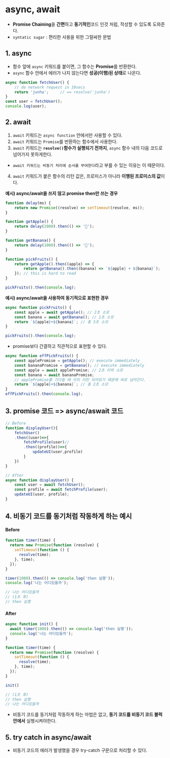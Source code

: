 # async, await

- **Promise Chaining**을 **간편**하고 **동기적인**코드 인것 처럼, 작성할 수 있도록 도와준다.
- `syntatic sugar` : 편리한 사용을 위한 그럴싸한 문법

## 1. async

- 함수 앞에 `async` 키워드를 붙이면, 그 함수는 **Promise**를 반환한다.
- `async` 함수 안에서 에러가 나지 않는다면 **성공(이행)된 상태**로 나온다.

```js
async function fetchUser() {
    // do network request in 10secs
    return 'junha';     // == resolve('junha')
}
const user = fetchUser();
console.log(user);
```

## 2. await

1. `await` 키워드는 `async function` 안에서만 사용할 수 있다.
2. `await` 키워드는 `Promise`를 반환하는 함수에서 사용한다.
3.  `await` 키워드는 **`resolve()`함수가 실행되기 전까지**, `async` 함수 내의 다음 코드로 넘어가지 못하게한다. 
  - `await 키워드는 비동기 처리에 순서를 부여한다`라고 부를 수 있는 이유는 이 때문이다.
4.  `await` 키워드가 붙은 함수의 리턴 값은, 프로미스가 아니라 **이행된 프로미스의 값**이다.

**예시) async/await을 쓰지 않고 promise then만 쓰는 경우**

```js
function delay(ms) {
    return new Promise((resolve) => setTimeout(resolve, ms));
}

function getApple() {
    return delay(2000).then(() => '🍎');
}

function getBanana() {
    return delay(1000).then(() => '🍌');
}

function pickFruits() {
    return getApple().then((apple) => {
        return getBanana().then((banana) => `${apple} + ${banana}`);
    }); // this is hard to read
}

pickFruits().then(console.log);
```

**예시) async/await을 사용하여 동기적으로 표현한 경우**

```js
async function pickFruits() {
    const apple = await getApple(); // 2초 소모
    const banana = await getBanana(); // 1초 소모
    return `${apple}+${banana}`; // 총 3초 소모
}

pickFruits().then(console.log);
```

-   promise보다 간결하고 직관적으로 표현할 수 있다.

```js
async function effPickFruits() {
    const applePromise = getApple(); // execute immediately
    const bananaPromise = getBanana(); // execute immediately
    const apple = await applePromise; // 2초 이하 소모
    const banana = await bananaPromise; 
    // applePromise를 기다릴 때 이미 리턴 되어있기 때문에 바로 넘어간다.
    return `${apple}+${banana}`; // 총 2초 소모
}
effPickFruits().then(console.log);
```

## 3. promise 코드 => async/aswait 코드

```js
// Before
function displayUser(){
    fetchUser()
    .then((user)=>{
        fetchProfile(user)//
        .then((profile))=>{
            updateUI(user,profile)
        }
    })
}
```

```js
// After
async function displayUser() {
    const user = await fetchUser();
    const profile = await fetchProfile(user);
    updateUI(user, profile);
}
```

## 4. 비동기 코드를 동기처럼 작동하게 하는 예시 

#### Before
```js
function timer(time) {
  return new Promise(function (resolve) {
    setTimeout(function () {
      resolve(time);
    }, time);
  });
}

timer(1000).then(() => console.log('then 실행'));
console.log('나는 어디있을까');

// 나는 어디있을까
// (1초 후)
// then 실행
```

#### After
```js
async function init() {
  await timer(1000).then(() => console.log('then 실행'));
  console.log('나는 어디있을까');
}

function timer(time) {
  return new Promise(function (resolve) {
    setTimeout(function () {
      resolve(time);
    }, time);
  });
}

init()

// (1초 후)
// then 실행
// 나는 어디있을까
```
- 비동기 코드를 동기처럼 작동하게 하는 마법은 없고, **동기 코드를 비동기 코드 블럭안에서** 실행시켜야한다.


## 5. try catch in async/await

- 비동기 코드의 에러가 발생했을 경우 try-catch 구문으로 처리할 수 있다.